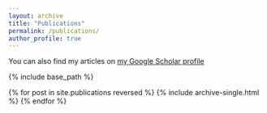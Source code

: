 ```yaml
---
layout: archive
title: "Publications"
permalink: /publications/
author_profile: true
---
```


You can also find my articles on [my Google Scholar profile](https://scholar.google.com/citations?user=v1bbB_YAAAAJ&hl=en)


{% include base_path %}

{% for post in site.publications reversed %}
  {% include archive-single.html %}
{% endfor %}

